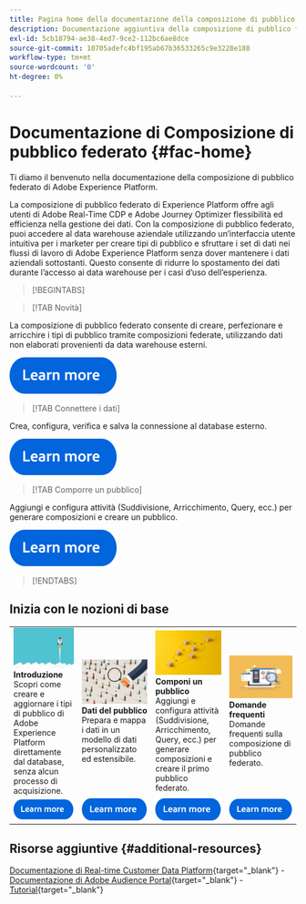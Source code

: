 ```yaml
---
title: Pagina home della documentazione della composizione di pubblico federato di Adobe Experience Platform
description: Documentazione aggiuntiva della composizione di pubblico federato
exl-id: 5cb18794-ae38-4ed7-9ce2-112bc6ae8dce
source-git-commit: 10705adefc4bf195ab67b36533265c9e3228e188
workflow-type: tm+mt
source-wordcount: '0'
ht-degree: 0%

---
```


# Documentazione di Composizione di pubblico federato  {#fac-home}

Ti diamo il benvenuto nella documentazione della composizione di pubblico federato di Adobe Experience Platform.

La composizione di pubblico federato di Experience Platform offre agli utenti di Adobe Real-Time CDP e Adobe Journey Optimizer flessibilità ed efficienza nella gestione dei dati. Con la composizione di pubblico federato, puoi accedere al data warehouse aziendale utilizzando un’interfaccia utente intuitiva per i marketer per creare tipi di pubblico e sfruttare i set di dati nei flussi di lavoro di Adobe Experience Platform senza dover mantenere i dati aziendali sottostanti. Questo consente di ridurre lo spostamento dei dati durante l’accesso ai data warehouse per i casi d’uso dell’esperienza.

>[!BEGINTABS]

>[!TAB Novità]

La composizione di pubblico federato consente di creare, perfezionare e arricchire i tipi di pubblico tramite composizioni federate, utilizzando dati non elaborati provenienti da data warehouse esterni.

[![immagine](assets/learn-more-button.svg)](start/release-notes.md)

>[!TAB Connettere i dati]

Crea, configura, verifica e salva la connessione al database esterno.

[![immagine](assets/learn-more-button.svg)](connections/federated-db.md)

>[!TAB Comporre un pubblico]

Aggiungi e configura attività (Suddivisione, Arricchimento, Query, ecc.) per generare composizioni e creare un pubblico.

[![immagine](assets/learn-more-button.svg)](compositions/gs-compositions.md)

>[!ENDTABS]

## Inizia con le nozioni di base

<table style="table-layout:fixed">
  <tr style="border: 0;">
    <td>
    <a href="start/get-started.md"><img src="assets/do-not-localize/start-quick.png"></a>
    <div><strong>Introduzione</strong><br/> Scopri come creare e aggiornare i tipi di pubblico di Adobe Experience Platform direttamente dal database, senza alcun processo di acquisizione.
    </div>
    </td>
    <td>
    <a href="data-management/gs-models.md"><img src="assets/do-not-localize/start-profiles.png"></a>
    <div><strong>Dati del pubblico</strong><br/> Prepara e mappa i dati in un modello di dati personalizzato ed estensibile.
    </div>
    </td>
    <td>
    <a href="compositions/gs-compositions.md"><img src="assets/do-not-localize/start-journey.jpeg"></a>
    <div><strong>Componi un pubblico</strong><br/>Aggiungi e configura attività (Suddivisione, Arricchimento, Query, ecc.) per generare composizioni e creare il primo pubblico federato.
    </div>
    </td>
    <td>
    <a href="start/faq.md"><img src="assets/do-not-localize/start-faq.png"></a>
    <div><strong>Domande frequenti</strong><br/> Domande frequenti sulla composizione di pubblico federato.</div>
    </td>
  </tr>
  <tr style="border: 0;">
    <td><a href="start/get-started.md"><img src="assets/learn-more-button.svg"></a></td>
    <td><a href="data-management/gs-models.md"><img src="assets/learn-more-button.svg"></a></td>
    <td><a href="compositions/gs-compositions.md"><img src="assets/learn-more-button.svg"></a></td>
    <td><a href="start/faq.md"><img src="assets/learn-more-button.svg"></a></td>
    </tr>
</table>

## Risorse aggiuntive  {#additional-resources}

[Documentazione di Real-time Customer Data Platform](https://experienceleague.adobe.com/it/docs/experience-platform/rtcdp/home){target="_blank"} - [Documentazione di Adobe Audience Portal](https://experienceleague.adobe.com/it/docs/experience-platform/segmentation/ui/audience-dashboard){target="_blank"} - [Tutorial](https://experienceleague.adobe.com/it/docs/platform-learn/tutorials/audiences/introduction-to-audience-portal-and-composition){target="_blank"}
